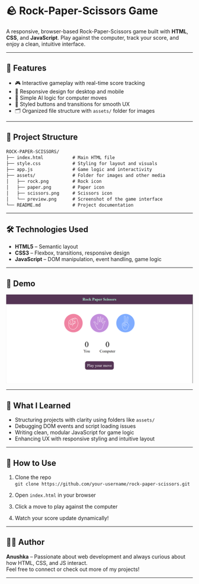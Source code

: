 # 🪨 Rock-Paper-Scissors Game

A responsive, browser-based Rock-Paper-Scissors game built with **HTML**, **CSS**, and **JavaScript**. Play against the computer, track your score, and enjoy a clean, intuitive interface.

---

## 🚀 Features

- 🎮 Interactive gameplay with real-time score tracking  
- 📱 Responsive design for desktop and mobile  
- 🧠 Simple AI logic for computer moves  
- 🎨 Styled buttons and transitions for smooth UX  
- 🗂️ Organized file structure with `assets/` folder for images

---

## 📁 Project Structure

```plaintext
ROCK-PAPER-SCISSORS/
├── index.html           # Main HTML file
├── style.css            # Styling for layout and visuals
├── app.js               # Game logic and interactivity
├── assets/              # Folder for images and other media
│   ├── rock.png         # Rock icon
│   ├── paper.png        # Paper icon
│   ├── scissors.png     # Scissors icon
│   └── preview.png      # Screenshot of the game interface
└── README.md            # Project documentation
```

---

## 🛠️ Technologies Used

- **HTML5** – Semantic layout  
- **CSS3** – Flexbox, transitions, responsive design  
- **JavaScript** – DOM manipulation, event handling, game logic

---

## 📸 Demo

![Game preview](assets/preview.png)

---

## 🧠 What I Learned

- Structuring projects with clarity using folders like `assets/`
- Debugging DOM events and script loading issues
- Writing clean, modular JavaScript for game logic
- Enhancing UX with responsive styling and intuitive layout

---

## 📌 How to Use

1. Clone the repo  
   `git clone https://github.com/your-username/rock-paper-scissors.git`

2. Open `index.html` in your browser  
3. Click a move to play against the computer  
4. Watch your score update dynamically!

---

## 🙋‍♀️ Author

**Anushka** – Passionate about web development and always curious about how HTML, CSS, and JS interact.  
Feel free to connect or check out more of my projects!

---

